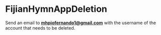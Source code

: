 # FijianHymnAppDeletion

Send an email to **mhpiofernando1@gmail.com** with the username of the account that needs to be deleted.
